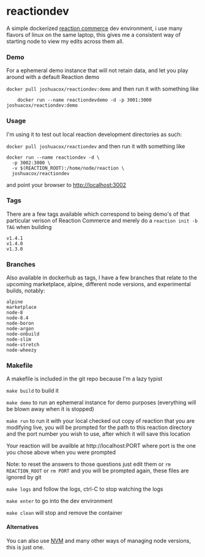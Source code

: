 # reactiondev

  A simple dockerized [reaction commerce](https://reactioncommerce.com/) dev environment, i use many flavors of linux on the same laptop, this gives me a consistent way of starting node to view my edits across them all.


### Demo

For a ephemeral demo instance that will not retain data, and let you
play around with a default Reaction demo

`docker pull joshuacox/reactiondev:demo`  and then run it with something like

```
	docker run --name reactiondevdemo -d -p 3001:3000 joshuacox/reactiondev:demo
```

### Usage

I'm using it to test out local reaction development directories as such:

`docker pull joshuacox/reactiondev`  and then run it with something like

```
docker run --name reactiondev -d \
  -p 3002:3000 \
  -v $(REACTION_ROOT):/home/node/reaction \
  joshuacox/reactiondev
```

and point your browser to
[http://localhost:3002](http://localhost:3002)

### Tags

There are a few tags available which correspond to being demo's of that
particular verison of Reaction Commerce and merely do a
`reaction init -b TAG` when building

```
v1.4.1
v1.4.0
v1.3.0
```

### Branches

Also available in dockerhub as tags, I have a few branches that relate to the upcoming
marketplace, alpine, different node versions, and experimental builds, notably:

```
alpine
marketplace
node-8
node-8.4
node-boron
node-argon
node-onbuild
node-slim
node-stretch
node-wheezy
```

### Makefile

A makefile is included in the git repo because I'm a lazy typist

`make build` to build it

`make demo` to run an ephemeral instance for demo purposes (everything
will be blown away when it is stopped)

`make run` to run it with your local checked out copy of reaction that
you are modifying live, you will be prompted for the path to this
reaction directory and the port number you wish to use, after which it will save this location

Your reaction will be availble at http://localhost:PORT where port is
the one you chose above when you were prompted

Note: to reset the answers to those questions just edit them or
`rm REACTION_ROOT` or `rm PORT`
and you will be prompted again, these files are ignored by git

`make logs` and follow the logs, ctrl-C to stop watching the logs

`make enter` to go into the dev environment

`make clean` will stop and remove the container

#### Alternatives

You can also use [NVM](https://github.com/creationix/nvm) and many other
ways of managing node versions, this is just one.
